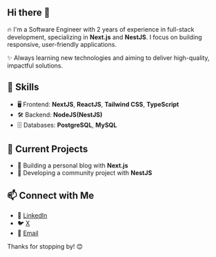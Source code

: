 ## Hi there 👋

🔥 I'm a Software Engineer with 2 years of experience in full-stack development, specializing in **Next.js** and **NestJS**. I focus on building responsive, user-friendly applications.

✨ Always learning new technologies and aiming to deliver high-quality, impactful solutions.

## 🔧 Skills
- 🖥️ Frontend: **NextJS**, **ReactJS**, **Tailwind CSS**, **TypeScript**
- 🛠️ Backend: **NodeJS(NestJS)**
- 🗄️ Databases: **PostgreSQL**, **MySQL**

## 🌱 Current Projects
- 📘 Building a personal blog with **Next.js**
- 🎉 Developing a community project with **NestJS**

## 📫 Connect with Me
- 💼 [LinkedIn](https://www.linkedin.com/in/tri-pham-85a26b239)
- 🐦 [X](https://x.com/TristanPham1101)
- 📧 [Email](mailto:tri.pham1101@gmail.com)

Thanks for stopping by! 😊

<!--
**TriPham9001/TriPham9001** is a ✨ _special_ ✨ repository because its `README.md` (this file) appears on your GitHub profile.

Here are some ideas to get you started:
-->
